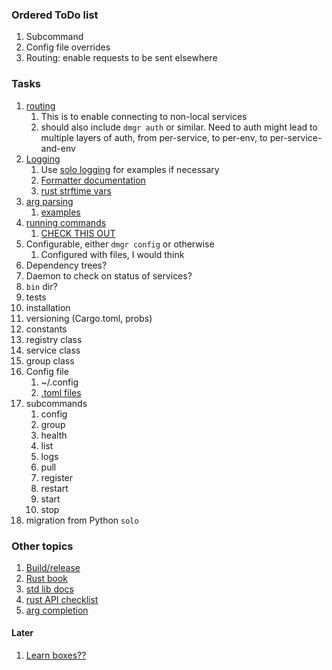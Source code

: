 ### Ordered ToDo list
1. Subcommand
1. Config file overrides
1. Routing: enable requests to be sent elsewhere

### Tasks
1. [routing](https://docs.rs/iron/0.6.0/iron/request/index.html)
    1. This is to enable connecting to non-local services
    1. should also include `dmgr auth` or similar. Need to auth might lead to multiple layers
       of auth, from per-service, to per-env, to per-service-and-env
1. [Logging](https://docs.rs/log4rs/*/log4rs/)
    1. Use [solo logging](https://github.com/socrata/solo/blob/master/solo/solo_logging.py)
       for examples if necessary
    1. [Formatter documentation](https://docs.rs/log4rs/0.8.1/log4rs/encode/pattern/index.html)
    1. [rust strftime vars](https://docs.rs/chrono/0.4.0/chrono/format/strftime/index.html)
1. [arg parsing](https://docs.rs/clap/*/clap/)
    1. [examples](https://github.com/clap-rs/clap/blob/master/examples/01b_quick_example.rs)
1. [running commands](https://doc.rust-lang.org/std/process/struct.Command.html)
    1. [CHECK THIS OUT](https://rust-lang-nursery.github.io/rust-cookbook/os/external.html)
1. Configurable, either `dmgr config` or otherwise
    1. Configured with files, I would think
1. Dependency trees?
1. Daemon to check on status of services?
1. `bin` dir?
1. tests
1. installation
1. versioning (Cargo.toml, probs)
1. constants
1. registry class
1. service class
1. group class
1. Config file 
    1. ~/.config
    1. [.toml files](https://docs.rs/toml/0.4.10/toml/)
1. subcommands
    1. config
    1. group
    1. health
    1. list
    1. logs
    1. pull
    1. register
    1. restart
    1. start
    1. stop
1. migration from Python `solo`


### Other topics
1. [Build/release](https://doc.rust-lang.org/stable/book/ch14-00-more-about-cargo.html)
1. [Rust book](https://doc.rust-lang.org/stable/book/)
1. [std lib docs](https://doc.rust-lang.org/std/index.html)
1. [rust API checklist](https://rust-lang-nursery.github.io/api-guidelines/checklist.html)
1. [arg completion](https://docs.rs/clap/*/clap/struct.App.html#method.gen_completions)

#### Later
1. [Learn boxes??](https://doc.rust-lang.org/1.14.0/book/box-syntax-and-patterns.html)
